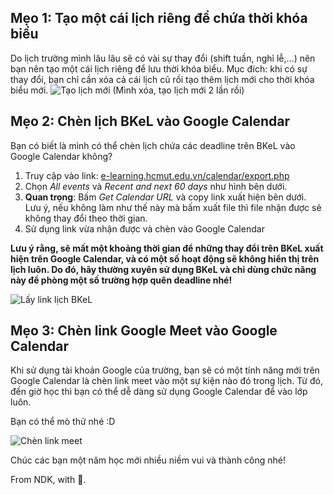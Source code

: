 <script>
  import { base } from '$app/paths';
</script>

<div class="prose mx-auto px-2 sm:px-0">

## Mẹo 1: Tạo một cái lịch riêng để chứa thời khóa biểu

Do lịch trường mình lâu lâu sẽ có vài sự thay đổi (shift tuần, nghỉ lễ,...) nên bạn nên tạo một cái lịch riêng để lưu thời khóa biểu. Mục đích: khi có sự thay đổi, bạn chỉ cần xóa cả cái lịch cũ rồi tạo thêm lịch mới cho thời khóa biểu mới.
![Tạo lịch mới]({base}/new-calendar.png)
(Mình xóa, tạo lịch mới 2 lần rồi)

## Mẹo 2: Chèn lịch BKeL vào Google Calendar

Bạn có biết là mình có thể chèn lịch chứa các deadline trên BKeL vào Google Calendar không?

1. Truy cập vào link: [e-learning.hcmut.edu.vn/calendar/export.php](https://e-learning.hcmut.edu.vn/calendar/export.php)
2. Chọn *All events* và *Recent and next 60 days* như hình bên dưới.
3. **Quan trọng**: Bấm *Get Calendar URL* và copy link xuất hiện bên dưới.  
Lưu ý, nếu không làm như thế này mà bấm xuất file thì file nhận được sẽ không thay đổi theo thời gian.
4. Sử dụng link vừa nhận được và chèn vào Google Calendar

**Lưu ý rằng, sẽ mất một khoảng thời gian để những thay đổi trên BKeL xuất hiện trên Google Calendar, và có một số hoạt động sẽ không hiển thị trên lịch luôn. Do đó, hãy thường xuyên sử dụng BKeL và chỉ dùng chức năng này để phòng một số trường hợp quên deadline nhé!**

![Lấy link lịch BKeL]({base}/get-calendar-url.png)

## Mẹo 3: Chèn link Google Meet vào Google Calendar

Khi sử dụng tài khoản Google của trường, bạn sẽ có một tính năng mới trên Google Calendar là chèn link meet vào một sự kiện nào đó trong lịch. Từ đó, đến giờ học thì bạn có thể dễ dàng sử dụng Google Calendar để vào lớp luôn.

Bạn có thể mò thử nhé :D

![Chèn link meet]({base}/meet-link.png)

Chúc các bạn một năm học mới nhiều niềm vui và thành công nhé!

From NDK, with 💖.

</div>